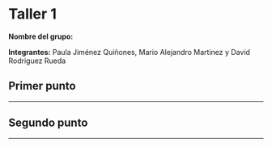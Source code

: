 # Taller 1
**Nombre del grupo:**

**Integrantes:** Paula Jiménez Quiñones, Mario Alejandro Martinez y David Rodriguez Rueda

## Primer punto

---
## Segundo punto

---
